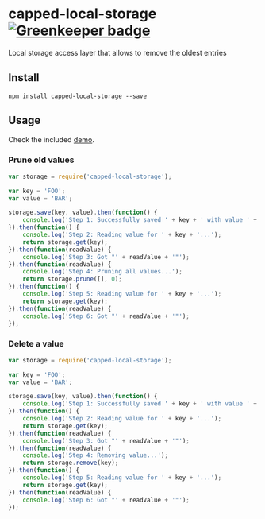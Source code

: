 # capped-local-storage [![Greenkeeper badge](https://badges.greenkeeper.io/Collaborne/capped-local-storage.svg)](https://greenkeeper.io/)
Local storage access layer that allows to remove the oldest entries

## Install

~~~~
npm install capped-local-storage --save
~~~~

## Usage

Check the included [demo](https://github.com/Collaborne/capped-local-storage/blob/master/demo.html).

### Prune old values

```javascript
var storage = require('capped-local-storage');

var key = 'FOO';
var value = 'BAR';

storage.save(key, value).then(function() {
    console.log('Step 1: Successfully saved ' + key + ' with value ' + value);
}).then(function() {
    console.log('Step 2: Reading value for ' + key + '...');
    return storage.get(key);
}).then(function(readValue) {
    console.log('Step 3: Got "' + readValue + '"');
}).then(function(readValue) {
    console.log('Step 4: Pruning all values...');
    return storage.prune([], 0);
}).then(function() {
    console.log('Step 5: Reading value for ' + key + '...');
    return storage.get(key);
}).then(function(readValue) {
    console.log('Step 6: Got "' + readValue + '"');
});
```

### Delete a value

```javascript
var storage = require('capped-local-storage');

var key = 'FOO';
var value = 'BAR';

storage.save(key, value).then(function() {
    console.log('Step 1: Successfully saved ' + key + ' with value ' + value);
}).then(function() {
    console.log('Step 2: Reading value for ' + key + '...');
    return storage.get(key);
}).then(function(readValue) {
    console.log('Step 3: Got "' + readValue + '"');
}).then(function(readValue) {
    console.log('Step 4: Removing value...');
    return storage.remove(key);
}).then(function() {
    console.log('Step 5: Reading value for ' + key + '...');
    return storage.get(key);
}).then(function(readValue) {
    console.log('Step 6: Got "' + readValue + '"');
});
```
